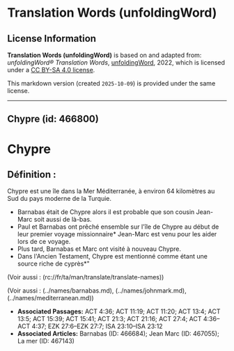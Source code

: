 # Translation Words (unfoldingWord)

## License Information

**Translation Words (unfoldingWord)** is based on and adapted from: _unfoldingWord® Translation Words_, [unfoldingWord](https://unfoldingword.org/utw), 2022, which is licensed under a [CC BY-SA 4.0 license](https://creativecommons.org/licenses/by-sa/4.0/legalcode.en).

This markdown version (created `2025-10-09`) is provided under the same license.



--------------------------------

## Chypre (id: 466800)

Chypre
======

Définition :
------------

Chypre est une île dans la Mer Méditerranée, à environ 64 kilomètres au Sud du pays moderne de la Turquie.

* Barnabas était de Chypre alors il est probable que son cousin Jean\- Marc soit aussi de là\-bas.
* Paul et Barnabas ont prêché ensemble sur l'île de Chypre au début de leur premier voyage missionnaire\* Jean\-Marc est venu pour les aider lors de ce voyage.
* Plus tard, Barnabas et Marc ont visité à nouveau Chypre.
* Dans l'Ancien Testament, Chypre est mentionné comme étant une source riche de cyprès\*"

(Voir aussi : (rc://fr/ta/man/translate/translate\-names))

(Voir aussi : (../names/barnabas.md), (../names/johnmark.md), (../names/mediterranean.md))

* **Associated Passages:** ACT 4:36; ACT 11:19; ACT 11:20; ACT 13:4; ACT 13:5; ACT 15:39; ACT 15:41; ACT 21:3; ACT 21:16; ACT 27:4; ACT 4:36–ACT 4:37; EZK 27:6–EZK 27:7; ISA 23:10–ISA 23:12
* **Associated Articles:** Barnabas (ID: 466684); Jean Marc (ID: 467055); La mer (ID: 467143)

